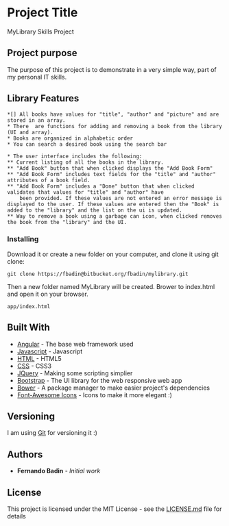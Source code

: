 # Project Title

MyLibrary Skills Project

## Project purpose

The purpose of this project is to demonstrate in a very simple way, part of my personal IT skills.

## Library Features
	
	*[] All books have values for "title", "author" and "picture" and are stored in an array.
	* There  are functions for adding and removing a book from the library (UI and array).
	* Books are organized in alphabetic order
	* You can search a desired book using the search bar
	
	* The user interface includes the following:
	** Current listing of all the books in the library.
	** "Add Book" button that when clicked displays the "Add Book Form"
	** "Add Book Form" includes text fields for the "title" and "author" attributes of a book field.
	** "Add Book Form" includes a "Done" button that when clicked validates that values for "title" and "author" have 
		been provided. If these values are not entered an error message is displayed to the user. If these values are entered then the "Book" is added to the "library" and the list on the ui is updated.
	** Way to remove a book using a garbage can icon, when clicked removes the book from the "library" and the UI.


### Installing

Download it or create a new folder on your computer, and clone it using git clone:

```
git clone https://fbadin@bitbucket.org/fbadin/mylibrary.git 
```

Then a new folder named MyLibrary will be created.
Brower to index.html and open it on your browser.

```
app/index.html
```

## Built With

* [Angular](https://angularjs.org/) -  The base web framework used
* [Javascript](https://www.javascript.com/) - Javascript
* [HTML](http://html.com/) - HTML5
* [CSS](https://www.w3schools.com/cssref/) - CSS3
* [JQuery](https://jquery.com/) - Making some scripting simplier
* [Bootstrap](http://getbootstrap.com/) - The UI library for the web responsive web app
* [Bower](https://bower.io/) - A package manager to make easier project's dependencies
* [Font-Awesome Icons](http://fontawesome.io/icons/) - Icons to make it more elegant :)


## Versioning

I am using [Git]() for versioning it :)

## Authors

* **Fernando Badin** - *Initial work* 

## License

This project is licensed under the MIT License - see the [LICENSE.md](LICENSE.md) file for details
